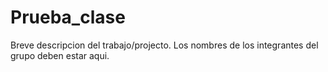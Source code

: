# Prueba_clase
Breve descripcion del trabajo/projecto.
Los nombres de los integrantes del grupo deben estar aqui.
